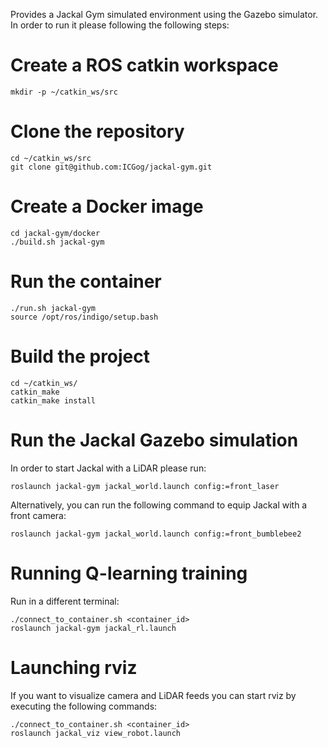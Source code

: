 Provides a Jackal Gym simulated environment using the Gazebo simulator. In order
to run it please following the following steps:

# Create a ROS catkin workspace
```console
mkdir -p ~/catkin_ws/src
```
# Clone the repository
```console
cd ~/catkin_ws/src
git clone git@github.com:ICGog/jackal-gym.git
```

# Create a Docker image
```console
cd jackal-gym/docker
./build.sh jackal-gym
```
# Run the container
```console
./run.sh jackal-gym
source /opt/ros/indigo/setup.bash
```

# Build the project
```console
cd ~/catkin_ws/
catkin_make
catkin_make install
```

# Run the Jackal Gazebo simulation
In order to start Jackal with a LiDAR please run:
```console
roslaunch jackal-gym jackal_world.launch config:=front_laser
```

Alternatively, you can run the following command to equip Jackal with a front camera:
```console
roslaunch jackal-gym jackal_world.launch config:=front_bumblebee2
```

# Running Q-learning training
Run in a different terminal:
```console
./connect_to_container.sh <container_id>
roslaunch jackal-gym jackal_rl.launch

```

# Launching rviz
If you want to visualize camera and LiDAR feeds you can start rviz by executing the following commands:
```console
./connect_to_container.sh <container_id>
roslaunch jackal_viz view_robot.launch
```
